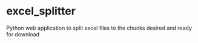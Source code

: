 # excel_splitter
Python web application to split excel files to the chunks desired and ready for download
